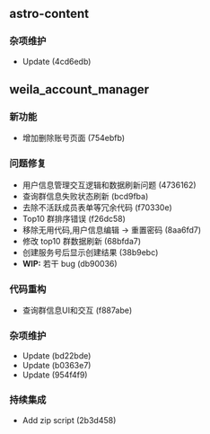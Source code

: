## astro-content

### 杂项维护

- Update (4cd6edb)

## weila_account_manager

### 新功能

- 增加删除账号页面 (754ebfb)

### 问题修复

- 用户信息管理交互逻辑和数据刷新问题 (4736162)
- 查询群信息失败状态刷新 (bcd9fba)
- 去除不活跃成员表单等冗余代码 (f70330e)
- Top10 群排序错误 (f26dc58)
- 移除无用代码,用户信息编辑 -> 重置密码 (8aa6fd7)
- 修改 top10 群数据刷新 (68bfda7)
- 创建服务号后显示创建结果 (38b9ebc)
- **WIP:** 若干 bug (db90036)

### 代码重构

- 查询群信息UI和交互 (f887abe)

### 杂项维护

- Update (bd22bde)
- Update (b0363e7)
- Update (954f4f9)

### 持续集成

- Add zip script (2b3d458)